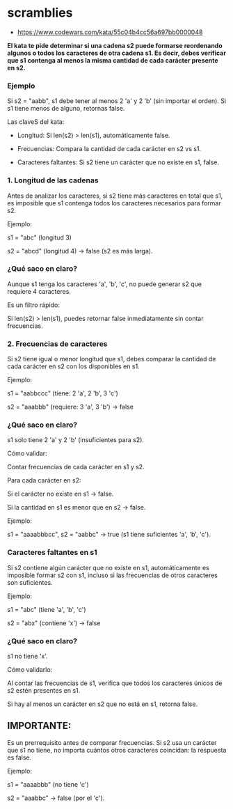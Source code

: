 # scramblies

- https://www.codewars.com/kata/55c04b4cc56a697bb0000048

**El kata te pide determinar si una cadena s2 puede formarse reordenando algunos o todos los caracteres de otra cadena s1. Es decir, debes verificar que s1 contenga al menos la misma cantidad de cada carácter presente en s2.**

### Ejemplo
Si s2 = "aabb", s1 debe tener al menos 2 'a' y 2 'b' (sin importar el orden). Si s1 tiene menos de alguno, retornas false.

Las claveS del kata:

- Longitud: Si len(s2) > len(s1), automáticamente false.

- Frecuencias: Compara la cantidad de cada carácter en s2 vs s1.

- Caracteres faltantes: Si s2 tiene un carácter que no existe en s1, false.

### 1. Longitud de las cadenas
Antes de analizar los caracteres, si s2 tiene más caracteres en total que s1, es imposible que s1 contenga todos los caracteres necesarios para formar s2.

Ejemplo:

s1 = "abc" (longitud 3)

s2 = "abcd" (longitud 4) → false (s2 es más larga).

### ¿Qué saco en claro?

Aunque s1 tenga los caracteres 'a', 'b', 'c', no puede generar s2 que requiere 4 caracteres.

Es un filtro rápido:

Si len(s2) > len(s1), puedes retornar false inmediatamente sin contar frecuencias.

### 2. Frecuencias de caracteres
Si s2 tiene igual o menor longitud que s1, debes comparar la cantidad de cada carácter en s2 con los disponibles en s1.

Ejemplo:

s1 = "aabbccc" (tiene: 2 'a', 2 'b', 3 'c')

s2 = "aaabbb" (requiere: 3 'a', 3 'b') → false

### ¿Qué saco en claro?

s1 solo tiene 2 'a' y 2 'b' (insuficientes para s2).

Cómo validar:

Contar frecuencias de cada carácter en s1 y s2.

Para cada carácter en s2:

Si el carácter no existe en s1 → false.

Si la cantidad en s1 es menor que en s2 → false.

Ejemplo:

s1 = "aaaabbbcc", s2 = "aabbc" → true (s1 tiene suficientes 'a', 'b', 'c').

### Caracteres faltantes en s1
Si s2 contiene algún carácter que no existe en s1, automáticamente es imposible formar s2 con s1, incluso si las frecuencias de otros caracteres son suficientes.

Ejemplo:

s1 = "abc" (tiene 'a', 'b', 'c')

s2 = "abx" (contiene 'x') → false

### ¿Qué saco en claro?

s1 no tiene 'x'.

Cómo validarlo:

Al contar las frecuencias de s1, verifica que todos los caracteres únicos de s2 estén presentes en s1.

Si hay al menos un carácter en s2 que no está en s1, retorna false.

## IMPORTANTE:
Es un prerrequisito antes de comparar frecuencias. Si s2 usa un carácter que s1 no tiene, no importa cuántos otros caracteres coincidan: la respuesta es false.

Ejemplo:

s1 = "aaaabbb" (no tiene 'c')

s2 = "aaabbc" → false (por el 'c').
